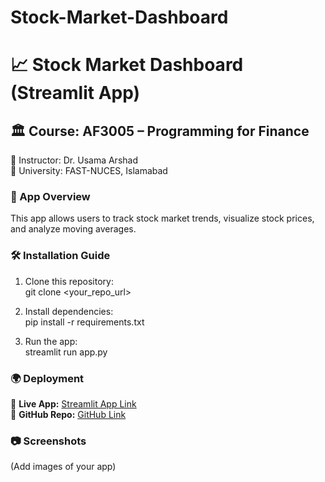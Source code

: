 # Stock-Market-Dashboard
# 📈 Stock Market Dashboard (Streamlit App)

## 🏛 Course: AF3005 – Programming for Finance
📌 Instructor: Dr. Usama Arshad  
📌 University: FAST-NUCES, Islamabad  

### 🔹 App Overview  
This app allows users to track stock market trends, visualize stock prices, and analyze moving averages.

### 🛠 Installation Guide  
1. Clone this repository:  
git clone <your_repo_url>

2. Install dependencies:  
pip install -r requirements.txt

3. Run the app:  
streamlit run app.py

### 🌍 Deployment  
🔗 **Live App:** [Streamlit App Link](your_streamlit_link)  
🔗 **GitHub Repo:** [GitHub Link](your_github_repo)  

### 📷 Screenshots  
(Add images of your app)
